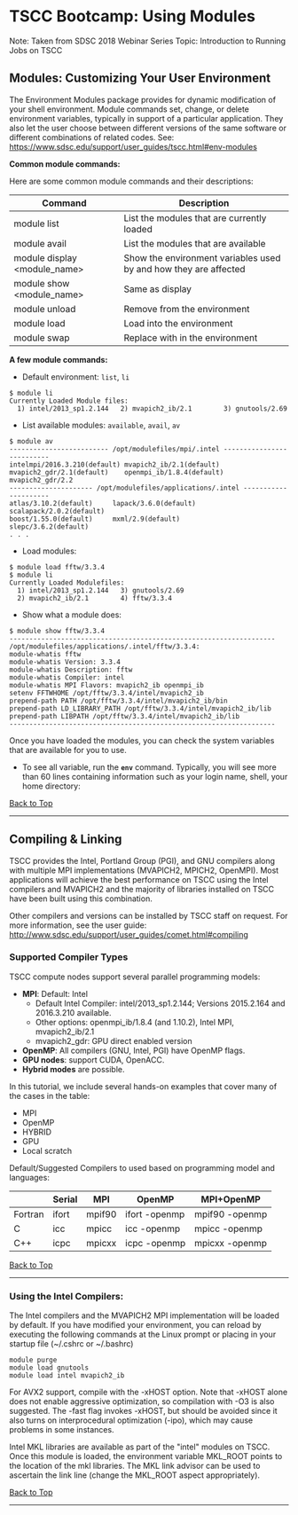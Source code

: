 # TSCC Bootcamp: Using Modules
Note: Taken from  SDSC 2018 Webinar Series Topic: Introduction to Running Jobs on TSCC 

## <a name="modules"></a>Modules: Customizing Your User Environment
The Environment Modules package provides for dynamic modification of your shell environment. Module commands set, change, or delete environment variables, typically in support of a particular application. They also let the user choose between different versions of the same software or different combinations of related codes. See:
https://www.sdsc.edu/support/user_guides/tscc.html#env-modules

<b> Common module commands:</b>
   
   Here are some common module commands and their descriptions:

| Command | Description | 
|---|---|
| module list | List the modules that are currently loaded| 
| module avail | List the modules that are available| 
| module display <module_name> | Show the environment variables used by <module name> and how they are affected| 
| module show  <module_name>  | Same as display| 
| module unload <module name> | Remove <module name> from the environment| 
| module load <module name> | Load <module name> into the environment| 
| module swap <module one> <module two> | Replace <module one> with <module two> in the environment| 
   
<b> A few module commands:</b>

* Default environment: `list`, `li`
```
$ module li
Currently Loaded Module files:
  1) intel/2013_sp1.2.144   2) mvapich2_ib/2.1        3) gnutools/2.69
```
* List available modules:  `available`, `avail`, `av`

```
$ module av
------------------------- /opt/modulefiles/mpi/.intel --------------------------
intelmpi/2016.3.210(default) mvapich2_ib/2.1(default)
mvapich2_gdr/2.1(default)    openmpi_ib/1.8.4(default)
mvapich2_gdr/2.2
--------------------- /opt/modulefiles/applications/.intel ---------------------
atlas/3.10.2(default)     lapack/3.6.0(default)     scalapack/2.0.2(default)
boost/1.55.0(default)     mxml/2.9(default)         slepc/3.6.2(default)
. . .
```

* Load modules:
```
$ module load fftw/3.3.4 
$ module li
Currently Loaded Modulefiles:
  1) intel/2013_sp1.2.144   3) gnutools/2.69
  2) mvapich2_ib/2.1        4) fftw/3.3.4
```
* Show what a module does:
```
$ module show fftw/3.3.4
-------------------------------------------------------------------
/opt/modulefiles/applications/.intel/fftw/3.3.4:
module-whatis fftw 
module-whatis Version: 3.3.4 
module-whatis Description: fftw 
module-whatis Compiler: intel 
module-whatis MPI Flavors: mvapich2_ib openmpi_ib 
setenv FFTWHOME /opt/fftw/3.3.4/intel/mvapich2_ib 
prepend-path PATH /opt/fftw/3.3.4/intel/mvapich2_ib/bin 
prepend-path LD_LIBRARY_PATH /opt/fftw/3.3.4/intel/mvapich2_ib/lib 
prepend-path LIBPATH /opt/fftw/3.3.4/intel/mvapich2_ib/lib 
-------------------------------------------------------------------
```


Once you have loaded the modules, you can check the system variables that are available for you to use.
* To see all variable, run the <b>`env`</b> command. Typically, you will see more than 60 lines containing information such as your login name, shell, your home directory:


[Back to Top](#top)
<hr>

## <a name="compilers"></a>Compiling & Linking

TSCC provides the Intel, Portland Group (PGI), and GNU compilers along with multiple MPI implementations (MVAPICH2, MPICH2, OpenMPI). Most applications will achieve the best performance on TSCC using the Intel compilers and MVAPICH2 and the majority of libraries installed on TSCC have been built using this combination. 

Other compilers and versions can be installed by TSCC staff on request. For more information, see the user guide:
http://www.sdsc.edu/support/user_guides/comet.html#compiling

### <a name="compilers-supported"></a>Supported Compiler Types

TSCC compute nodes support several parallel programming models:
* __MPI__: Default: Intel
   * Default Intel Compiler: intel/2013_sp1.2.144; Versions 2015.2.164 and 2016.3.210 available.
   * Other options: openmpi_ib/1.8.4 (and 1.10.2), Intel MPI, mvapich2_ib/2.1
   * mvapich2_gdr: GPU direct enabled version
* __OpenMP__: All compilers (GNU, Intel, PGI) have OpenMP flags.
* __GPU nodes__: support CUDA, OpenACC.
* __Hybrid modes__ are possible.

In this tutorial, we include several hands-on examples that cover many of the cases in the table:

* MPI
* OpenMP
* HYBRID
* GPU
* Local scratch
    
Default/Suggested Compilers to used based on programming model and languages:

| |Serial | MPI | OpenMP | MPI+OpenMP|
|---|---|---|---|---|
| Fortran | ifort | mpif90 | ifort -openmp | mpif90 -openmp |
| C | icc | mpicc | icc -openmp | mpicc -openmp |
| C++ | icpc | mpicxx | icpc -openmp | mpicxx -openmp |

[Back to Top](#top)
<hr>

### <a name="compilers-intel"></a>Using the Intel Compilers:

The Intel compilers and the MVAPICH2 MPI implementation will be loaded by default. If you have modified your environment, you can reload by executing the following commands at the Linux prompt or placing in your startup file (~/.cshrc or ~/.bashrc)
```
module purge
module load gnutools
module load intel mvapich2_ib
```
For AVX2 support, compile with the -xHOST option. Note that -xHOST alone does not enable aggressive optimization, so compilation with -O3 is also suggested. The -fast flag invokes -xHOST, but should be avoided since it also turns on interprocedural optimization (-ipo), which may cause problems in some instances.

Intel MKL libraries are available as part of the "intel" modules on TSCC. Once this module is loaded, the environment variable MKL_ROOT points to the location of the mkl libraries. The MKL link advisor can be used to ascertain the link line (change the MKL_ROOT aspect appropriately).



[Back to Top](#top)
<hr>
